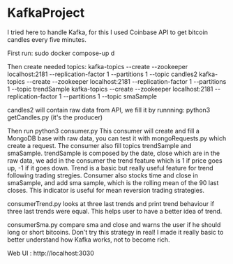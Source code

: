 # KafkaProject



I tried here to handle Kafka, for this I used Coinbase API to get bitcoin candles every five minutes.

First run: sudo docker compose-up d

Then create needed topics: kafka-topics --create --zookeeper localhost:2181 --replication-factor 1 --partitions 1 --topic candles2 kafka-topics --create --zookeeper localhost:2181 --replication-factor 1 --partitions 1 --topic trendSample kafka-topics --create --zookeeper localhost:2181 --replication-factor 1 --partitions 1 --topic smaSample

candles2 will contain raw data from API, we fill it by runnning: python3 getCandles.py (it's the producer)

Then run python3 consumer.py This consumer will create and fill a MongoDB base with raw data, you can test it with mongoRequests.py which create a request. The consumer also fill topics trendSample and smaSample. trendSample is composed by the date, close which are in the raw data, we add in the consumer the trend feature which is 1 if price goes up, -1 if it goes down. Trend is a basic but really useful feature for trend following trading stregies. Consumer also stocks time and close in smaSample, and add sma sample, which is the rolling mean of the 90 last closes. This indicator is useful for mean reversion trading strategies.

consumerTrend.py looks at three last trends and print trend behaviour if three last trends were equal. This helps user to have a better idea of trend.

consumerSma.py compare sma and close and warns the user if he should long or short bitcoins. Don't try this strategy in real! I made it really basic to better understand how Kafka works, not to become rich.

Web UI : http://localhost:3030
